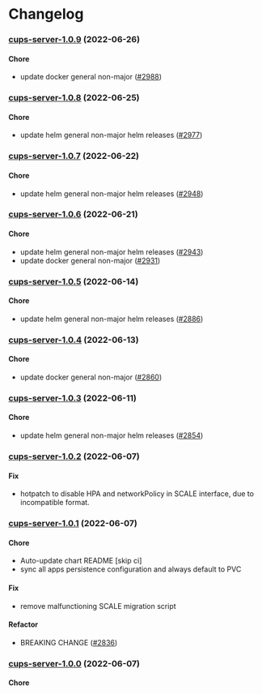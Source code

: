 # Changelog<br>


<a name="cups-server-1.0.9"></a>
### [cups-server-1.0.9](https://github.com/truecharts/apps/compare/cups-server-1.0.8...cups-server-1.0.9) (2022-06-26)

#### Chore

* update docker general non-major ([#2988](https://github.com/truecharts/apps/issues/2988))



<a name="cups-server-1.0.8"></a>
### [cups-server-1.0.8](https://github.com/truecharts/apps/compare/cups-server-1.0.7...cups-server-1.0.8) (2022-06-25)

#### Chore

* update helm general non-major helm releases ([#2977](https://github.com/truecharts/apps/issues/2977))



<a name="cups-server-1.0.7"></a>
### [cups-server-1.0.7](https://github.com/truecharts/apps/compare/cups-server-1.0.6...cups-server-1.0.7) (2022-06-22)

#### Chore

* update helm general non-major helm releases ([#2948](https://github.com/truecharts/apps/issues/2948))



<a name="cups-server-1.0.6"></a>
### [cups-server-1.0.6](https://github.com/truecharts/apps/compare/cups-server-1.0.5...cups-server-1.0.6) (2022-06-21)

#### Chore

* update helm general non-major helm releases ([#2943](https://github.com/truecharts/apps/issues/2943))
* update docker general non-major ([#2931](https://github.com/truecharts/apps/issues/2931))



<a name="cups-server-1.0.5"></a>
### [cups-server-1.0.5](https://github.com/truecharts/apps/compare/cups-server-1.0.4...cups-server-1.0.5) (2022-06-14)

#### Chore

* update helm general non-major helm releases ([#2886](https://github.com/truecharts/apps/issues/2886))



<a name="cups-server-1.0.4"></a>
### [cups-server-1.0.4](https://github.com/truecharts/apps/compare/cups-server-1.0.3...cups-server-1.0.4) (2022-06-13)

#### Chore

* update docker general non-major ([#2860](https://github.com/truecharts/apps/issues/2860))



<a name="cups-server-1.0.3"></a>
### [cups-server-1.0.3](https://github.com/truecharts/apps/compare/cups-server-1.0.2...cups-server-1.0.3) (2022-06-11)

#### Chore

* update helm general non-major helm releases ([#2854](https://github.com/truecharts/apps/issues/2854))



<a name="cups-server-1.0.2"></a>
### [cups-server-1.0.2](https://github.com/truecharts/apps/compare/cups-server-1.0.1...cups-server-1.0.2) (2022-06-07)

#### Fix

* hotpatch to disable HPA and networkPolicy in SCALE interface, due to incompatible format.



<a name="cups-server-1.0.1"></a>
### [cups-server-1.0.1](https://github.com/truecharts/apps/compare/cups-server-0.0.11...cups-server-1.0.1) (2022-06-07)

#### Chore

* Auto-update chart README [skip ci]
* sync all apps persistence configuration and always default to PVC

#### Fix

* remove malfunctioning SCALE migration script

#### Refactor

* BREAKING CHANGE ([#2836](https://github.com/truecharts/apps/issues/2836))



<a name="cups-server-1.0.0"></a>
### [cups-server-1.0.0](https://github.com/truecharts/apps/compare/cups-server-0.0.11...cups-server-1.0.0) (2022-06-07)

#### Chore


